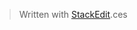 


> Written with [StackEdit](https://stackedit.io/).ces
<!--stackedit_data:
eyJoaXN0b3J5IjpbLTIwMTA2NjY5NDVdfQ==
-->